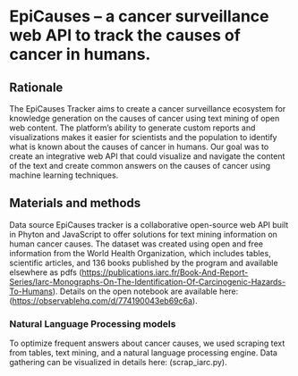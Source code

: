 # EpiCauses – a cancer surveillance web API to track the causes of cancer in humans.

## Rationale
The EpiCauses Tracker aims to create a cancer surveillance ecosystem for knowledge generation on the causes of cancer using text mining of open web content. The platform’s ability to generate custom reports and visualizations makes it easier for scientists and the population to identify what is known about the causes of cancer in humans. Our goal was to create an integrative web API that could visualize and navigate the content of the text and create common answers on the causes of cancer using machine learning techniques.

## Materials and methods
Data source
EpiCauses tracker is a collaborative open-source web API built in Phyton and JavaScript to offer solutions for text mining information on human cancer causes. The dataset was created using open and free information from the World Health Organization, which includes tables, scientific articles,  and 136 books published by the program and available elsewhere as pdfs (https://publications.iarc.fr/Book-And-Report-Series/Iarc-Monographs-On-The-Identification-Of-Carcinogenic-Hazards-To-Humans). 
Details on the open notebook are available here: (https://observablehq.com/d/774190043eb69c6a).
### Natural Language Processing models
To optimize frequent answers about cancer causes, we used scraping text from tables, text mining, and a natural language processing engine. Data gathering can be visualized in details here:  (scrap_iarc.py).

